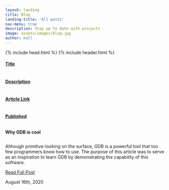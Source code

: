 ```yaml
---
layout: landing
title: Blog
landing-title: 'All posts'
nav-menu: true
description: Stay up to date with projects
image: assets/images/blog.jpg
author: null
---
```

<html>
  {% include head.html %}
  <body>
    {% include header.html %} 
    <!-- Main -->
    <div id="main" class="alt">
      <!-- One -->
      <section id="one">
	      <div class="inner">
          <div class="row">
            <div class="2u column"> <u><h4>Title </h4></u></div> 
            <div class="6u column"> <u><h4>Description</h4></u></div>
            <div class="2u column"> <u><h4>Article Link</h4></u></div>
            <div class="2u column"> <u><h4>Published</h4></u></div>
          </div>
            <div class="row">
              <div class="2u column"> <b><p>Why GDB is cool</p></b> </div> 
              <div class="6u column"><p> Although primitive-looking on the surface, GDB is a powerful tool that too few programmers know how to use. The purpose of this article was to serve as an inspiration to learn GDB by demonstrating the capability of this software. </p></div>
              <div class="2u column"><a href="https://medium.com/@jakemellichamp/why-gdb-is-cool-6981763af302" class="button special small" target="_blank">Read Full Post</a></div>
              <div class="2u column"><p>August 16th, 2020 </p></div>
            </div>
	        </div>
      </section>
    </div>


